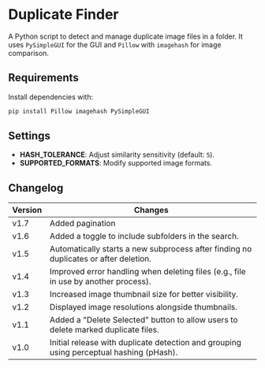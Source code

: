 # Duplicate Finder
A Python script to detect and manage duplicate image files in a folder. It uses `PySimpleGUI` for the GUI and `Pillow` with `imagehash` for image comparison.

## Requirements
Install dependencies with:

```bash
pip install Pillow imagehash PySimpleGUI
```

## Settings
- **HASH_TOLERANCE**: Adjust similarity sensitivity (default: `5`).
- **SUPPORTED_FORMATS**: Modify supported image formats.

## Changelog

| Version | Changes                                                                                     |
|---------|---------------------------------------------------------------------------------------------|
| v1.7  | Added pagination                                        |
| v1.6  | Added a toggle to include subfolders in the search.                                         |
| v1.5  | Automatically starts a new subprocess after finding no duplicates or after deletion.        |
| v1.4  | Improved error handling when deleting files (e.g., file in use by another process).         |
| v1.3  | Increased image thumbnail size for better visibility.                                       |
| v1.2  | Displayed image resolutions alongside thumbnails.                                           |
| v1.1  | Added a "Delete Selected" button to allow users to delete marked duplicate files.           |
| v1.0  | Initial release with duplicate detection and grouping using perceptual hashing (pHash).    |
